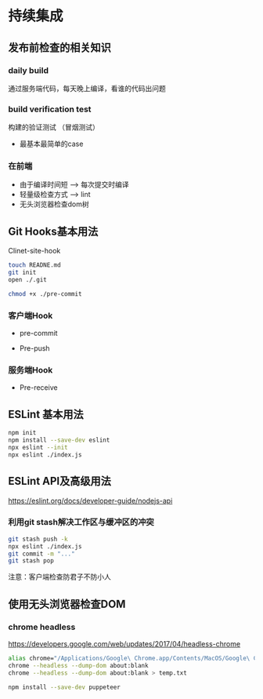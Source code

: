 # 持续集成



## 发布前检查的相关知识

### daily build 

通过服务端代码，每天晚上编译，看谁的代码出问题



### build verification test

构建的验证测试 （冒烟测试）

- 最基本最简单的case



### 在前端

- 由于编译时间短 --> 每次提交时编译
- 轻量级检查方式 --> lint
- 无头浏览器检查dom树





## Git Hooks基本用法

Clinet-site-hook

```sh
touch READNE.md
git init
open ./.git

chmod +x ./pre-commit
```





### 客户端Hook

- pre-commit

- Pre-push



### 服务端Hook

- Pre-receive



## ESLint 基本用法

```sh
npm init
npm install --save-dev eslint
npx eslint --init
npx eslint ./index.js
```



## ESLint API及高级用法

https://eslint.org/docs/developer-guide/nodejs-api



### 利用git stash解决工作区与缓冲区的冲突

```sh
git stash push -k
npx eslint ./index.js
git commit -m "..."
git stash pop
```

 

注意：客户端检查防君子不防小人



## 使用无头浏览器检查DOM

### chrome headless

https://developers.google.com/web/updates/2017/04/headless-chrome

```sh
alias chrome="/Applications/Google\ Chrome.app/Contents/MacOS/Google\ Chrome"
chrome --headless --dump-dom about:blank
chrome --headless --dump-dom about:blank > temp.txt
```



```sh
npm install --save-dev puppeteer
```









